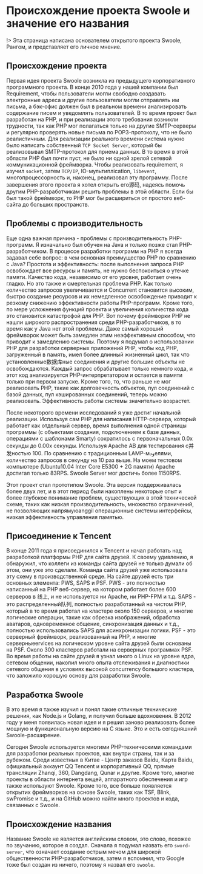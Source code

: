 # Происхождение проекта Swoole и значение его названия

!> Эта страница написана основателем открытого проекта Swoole, Рангом, и представляет его личное мнение.

## Происхождение проекта

Первая идея проекта Swoole возникла из предыдущего корпоративного программного проекта. В конце 2010 года у нашей компании был Requirement, чтобы пользователи могли свободно создавать электронные адреса и другие пользователи могли отправлять им письма, а бэк-офис должен был в реальном времени анализировать содержание писем и уведомлять пользователей. В то время проект был разработан на PHP, и при реализации этого требования возникли трудности, так как PHP мог полагаться только на другие SMTP-серверы и регулярно проверять новые письма по POP3-протоколу, что не было реалистичным. Для реализации реального времени система нужно было написать собственный `TCP Socket Server`, который бы реализовывал SMTP-протокол для приема данных. В то время в этой области PHP был почти пуст, не было ни одной зрелой сетевой коммуникационной фреймворка. Чтобы реализовать requirement, я изучил `socket`, затем `TCP/IP`, IO-мультиплication, `libevent`, многопроцессорность и, наконец, реализовал эту программу. После завершения этого проекта я хотел открыть его源码, надеясь помочь другим PHP-разработчикам решить проблемы в этой области. Если бы был такой фреймворк, то PHP мог бы расшириться от простого веб-сайта до больших пространств.

## Проблемы с производительность

Еще одна важная причина - проблемы с производительность PHP-программ. Я изначально был обучен на Java и только позже стал PHP-разработчиком. В процессе разработки программ на PHP я всегда задавал себе вопрос: в чем основная преимущество PHP по сравнению с Java? Простота и эффективность: после выполнения запроса PHP освобождает все ресурсы и память, не нужно беспокоиться о утечке памяти. Качество кода, независимо от его уровня, работает очень гладко. Но это также и смертельная проблема PHP. Как только количество запросов увеличивается и Concurrent становится высоким, быстро создание ресурсов и их немедленное освобождение приводит к резкому снижению эффективности работы PHP-программ. Кроме того, по мере усложнения функций проекта и увеличения количества кода это становится катастрофой для PHP. Вот почему фреймворки PHP не нашли широкого распространения среди PHP-разработчиков, в то время как у Java нет этой проблемы. Даже самый хороший фреймворок может быть замедлен этим неэффективным способом, что приводит к замедлению системы. Поэтому я подумал о использовании PHP для разработки серверных приложений PHP, чтобы код PHP, загруженный в память, имел более длинный жизненный цикл, так что установленные数据库ные соединения и другие большие объекты не освобождаются. Каждый запрос обрабатывает только немного кода, и этот код анализируется PHP-интерпретатором и остается в памяти только при первом запуске. Кроме того, то, что раньше не мог реализовать PHP, такие как долговечность объектов, пул соединений с базой данных, пул кэшированных соединений, теперь можно реализовать. Эффективность работы системы значительно возрастет.

После некоторого времени исследований я уже достиг начальной реализации. Используя сам PHP для написания HTTP-сервера, который работает как отдельный сервер, время выполнения одной страницы программы (с объектами создания, подключением к базе данных, операциями с шаблонами Smarty) сократилось с первоначальных 0.0x секунды до 0.00x секунды. Используя Apache AB для тестирования с并发ностью 100. По сравнению с традиционным LAMP-мودелями, количество запросов в секунду на 10 раз выше. На моем тестовом компьютере (Ubuntu10.04 Inter Core E5300 + 2G памяти) Apache достигал только 83RPS. Swoole Server мог достичь более 1150RPS.

Этот проект стал прототипом Swoole. Эта версия поддерживалась более двух лет, и в этот период были накоплены некоторые опыт и более глубокое понимание проблем, существующих в этой технической схеме, таких как низкая производительность, множество ограничений, не позволяющих напрямуюanggil операционные системы интерфейсы, низкая эффективность управления памятью.

## Присоединение к Tencent

В конце 2011 года я присоединился к Tencent и начал работать над разработкой платформы PHP для сайта друзей. К своему удивлению, я обнаружил, что коллеги из команды сайта друзей не только думали об этом, они уже это сделали. Команда сайта друзей уже использовала эту схему в производственной среде. На сайте друзей есть три основных элемента: PWS, SAPS и PSF. PWS - это полностью написанный на PHP веб-сервер, на котором работает более 600 серверов в 线上, и не используется ни Apache, ни PHP-FPM и т.д. SAPS - это распределенный队列, полностью разработанный на чистом PHP, который в то время работал на кластере около 150 серверов, и многие логические операции, такие как обрезка изображений, обработка аватаров, одновременное общение, синхронизация данных и т.д., полностью использовались SAPS для асинхронизации логики. PSF - это серверный фреймворк, реализованный на PHP, и многие серверныеervices на логическом уровне сайта друзей были основаны на PSF. Около 300 кластеров работали на серверных программах PSF. Во время работы на сайте друзей я узнал много о Linux на уровне ядра, сетевом общении, накопил много опыта отслеживания и диагностики сетевого общения в условиях высокой concurrency большого кластера, что заложило хорошую основу для разработки Swoole.

## Разработка Swoole

В это время я также изучил и понял такие отличные технические решения, как Node.js и Golang, и получил больше вдохновения. В 2012 году у меня появилась новая идея и я решил заново реализовать более мощную и функциональную версию на C языке. Это и есть сегодняшний Swoole-расширение.

Сегодня Swoole используется многими PHP-техническими командами для разработки реальных проектов, как внутри страны, так и за рубежом. Среди известных в Китае - Центр заказов Baidu, Карта Baidu, официальный аккаунт QQ Tencent и корпоративный QQ, прямые трансляции Zhanqi, 360, Dangdang, Qunar и другие. Кроме того, многие проекты в области интернета вещей, аппаратного обеспечения и игр также используют Swoole. Кроме того, все больше появляется открытих фреймворков на основе Swoole, таких как TSF, Blink, swPromise и т.д., и на GitHub можно найти много проектов и кода, связанных с Swoole.

## Происхождение названия

Название Swoole не является английским словом, это слово, похожее по звучанию, которое я создал. Сначала я подумал назвать его `sword-server`, что означает создание острым мечом для широкой общественности PHP-разработчиков, затем я вспомнил, что Google тоже был создан из ничего, поэтому я назвал его `swoole`.
